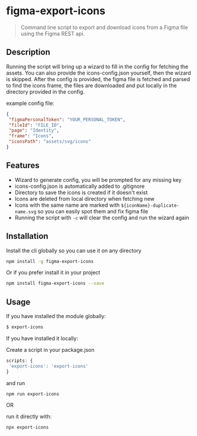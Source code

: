 # figma-export-icons

 > Command line script to export and download icons from a Figma file using the Figma REST api.
 
 ## Description
 
 Running the script will bring up a wizard to fill in the config for fetching the assets. You can also provide the icons-config.json yourself, then the wizard is skipped. 
 After the config is provided, the figma file is fetched and parsed to find the icons frame, the files are downloaded and put locally in the directory provided in the config.
 
 example config file:
 
 ```json
{
  "figmaPersonalToken": "YOUR_PERSONAL_TOKEN",
  "fileId": "FILE_ID",
  "page": "Identity",
  "frame": "Icons",
  "iconsPath": "assets/svg/icons"
}
```
 
 ## Features
 
 - Wizard to generate config, you will be prompted for any missing key
 - icons-config.json is automatically added to .gitignore
 - Directory to save the icons is created if it doesn't exist
 - Icons are deleted from local directory when fetching new 
 - Icons with the same name are marked with `${iconName}-duplicate-name.svg` so you can easily spot them and fix figma file
 - Running the script with `-c` will clear the config and run the wizard again
 
 ## Installation
 
 Install the cli globally so you can use it on any directory
 
 ```sh
 npm install -g figma-export-icons
```

 Or if you prefer install it in your project
 
```sh
npm install figma-export-icons --save
```
 
 ## Usage
 
 If you have installed the module globally:
 ```sh
 $ export-icons
```
 
 If you have installed it locally:
 
 Create a script in your package.json
 ```js
scripts: {
  'export-icons': 'export-icons'
}
```
and run 
```sh
npm run export-icons
```

OR

run it directly with: 
```sh
npx export-icons
```

